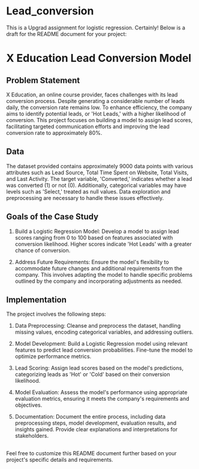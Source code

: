 # Lead_conversion
This is a Upgrad assignment for logistic regression. Certainly! Below is a draft for the README document for your project:
# X Education Lead Conversion Model
## Problem Statement
X Education, an online course provider, faces challenges with its lead conversion process. Despite generating a considerable number of leads daily, the conversion rate remains low. To enhance efficiency, the company aims to identify potential leads, or 'Hot Leads,' with a higher likelihood of conversion. This project focuses on building a model to assign lead scores, facilitating targeted communication efforts and improving the lead conversion rate to approximately 80%.
## Data
The dataset provided contains approximately 9000 data points with various attributes such as Lead Source, Total Time Spent on Website, Total Visits, and Last Activity. The target variable, 'Converted,' indicates whether a lead was converted (1) or not (0). Additionally, categorical variables may have levels such as 'Select,' treated as null values. Data exploration and preprocessing are necessary to handle these issues effectively.
## Goals of the Case Study
1. Build a Logistic Regression Model: Develop a model to assign lead scores ranging from 0 to 100 based on features associated with conversion likelihood. Higher scores indicate 'Hot Leads' with a greater chance of conversion.

2. Address Future Requirements: Ensure the model's flexibility to accommodate future changes and additional requirements from the company. This involves adapting the model to handle specific problems outlined by the company and incorporating adjustments as needed.
## Implementation
The project involves the following steps:

1. Data Preprocessing: Cleanse and preprocess the dataset, handling missing values, encoding categorical variables, and addressing outliers.

2. Model Development: Build a Logistic Regression model using relevant features to predict lead conversion probabilities. Fine-tune the model to optimize performance metrics.

3. Lead Scoring: Assign lead scores based on the model's predictions, categorizing leads as 'Hot' or 'Cold' based on their conversion likelihood.

4. Model Evaluation: Assess the model's performance using appropriate evaluation metrics, ensuring it meets the company's requirements and objectives.

5. Documentation: Document the entire process, including data preprocessing steps, model development, evaluation results, and insights gained. Provide clear explanations and interpretations for stakeholders.
##
Feel free to customize this README document further based on your project's specific details and requirements.
